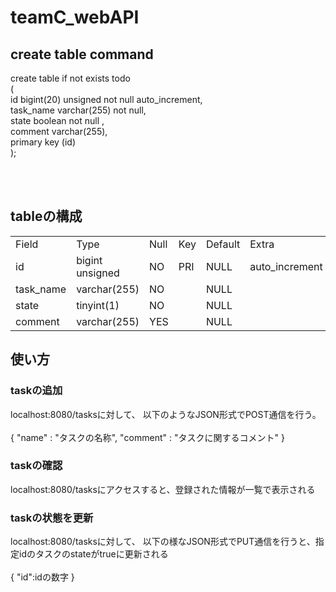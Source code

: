 # teamC_webAPI

## create table command
create table if not exists todo
<br>(
<br>    id bigint(20) unsigned not null auto_increment, 
<br>    task_name varchar(255) not null, 
<br>    state boolean not null , 
<br>    comment varchar(255),
<br>    primary key (id)
<br>);

<br><br>
## tableの構成
|           |                 |      |     |         |                | 
| --------- | --------------- | ---- | --- | ------- | -------------- | 
| Field     | Type            | Null | Key | Default | Extra          | 
| id        | bigint unsigned | NO   | PRI | NULL    | auto_increment | 
| task_name | varchar(255)    | NO   |     | NULL    |                | 
| state     | tinyint(1)      | NO   |     | NULL    |                | 
| comment   | varchar(255)    | YES  |     | NULL    |                | 

## 使い方
### taskの追加
localhost:8080/tasksに対して、
以下のようなJSON形式でPOST通信を行う。<br><br>
{
	"name" : "タスクの名称",
	"comment" : "タスクに関するコメント"
}

### taskの確認
localhost:8080/tasksにアクセスすると、登録された情報が一覧で表示される

### taskの状態を更新
localhost:8080/tasksに対して、
以下の様なJSON形式でPUT通信を行うと、指定idのタスクのstateがtrueに更新される<br><br>
{
	"id":idの数字
}
